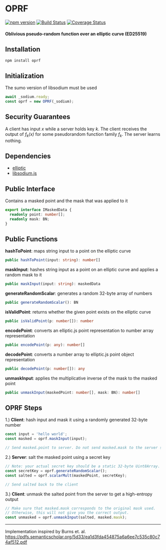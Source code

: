 # OPRF
[![npm version](https://badge.fury.io/js/oprf.svg)](https://badge.fury.io/js/oprf) 
[![Build Status](https://travis-ci.org/multiparty/oprf.svg?branch=master)](https://travis-ci.org/multiparty/oprf)
[![Coverage Status](https://coveralls.io/repos/github/multiparty/oprf/badge.svg?branch=master)](https://coveralls.io/github/multiparty/oprf?branch=master)

#### Oblivious pseudo-random function over an elliptic curve (ED25519)


## Installation
```npm install oprf```

## Initialization 
The sumo version of libsodium must be used
```Typescript
await _sodium.ready;
const oprf = new OPRF(_sodium);
```

## Security Guarantees
A client has input _x_ while a server holds key _k_. The client receives the output of *f<sub>k</sub>(x)* for some pseudorandom function family *f<sub>k</sub>*. The server learns nothing.


## Dependencies
* [elliptic](https://github.com/indutny/elliptic)
* [libsodium.js](https://github.com/jedisct1/libsodium.js)

## Public Interface
Contains a masked point and the mask that was applied to it
```Typescript
export interface IMaskedData {
  readonly point: number[];
  readonly mask: BN;
}
```

## Public Functions
**hashToPoint**: maps string input to a point on the elliptic curve
```Typescript
public hashToPoint(input: string): number[]
```
**maskInput**: hashes string input as a point on an elliptic curve and applies a random mask to it
```Typescript
public maskInput(input: string): maskedData
```
**generateRandomScalar**: generates a random 32-byte array of numbers
```Typescript
public generateRandomScalar(): BN
```
**isValidPoint**: returns whether the given point exists on the elliptic curve
```Typescript
public isValidPoint(p: number[]): number
```
**encodePoint**: converts an elliptic.js point representation to number array representation
```Typescript
public encodePoint(p: any): number[]
```
**decodePoint**: converts a number array to elliptic.js point object representation
```Typescript
public decodePoint(p: number[]): any 
```
**unmaskInput**: applies the multiplicative inverse of the mask to the masked point
```Typescript
public unmaskInput(maskedPoint: number[], mask: BN): number[]
```

## OPRF Steps
1.) **Client**: hash input and mask it using a randomly generated 32-byte number
```Typescript
const input = 'hello world';
const masked = oprf.maskInput(input);

// Send masked.point to server. Do not send masked.mask to the server since it can easily unmask your original input.
```

2.) **Server**: salt the masked point using a secret key
```Typescript
// Note: your actual secret key should be a static 32-byte Uint8Array. Do not generate a new scalar for each OPRF unless you have a specific use case for doing so.
const secretKey = oprf.generateRandomScalar(); 
const salted = oprf.scalarMult(maskedPoint, secretKey);

// Send salted back to the client
```
3.) **Client**: unmask the salted point from the server to get a high-entropy output
```Typescript
// Make sure that masked.mask corresponds to the original mask used. 
// Otherwise, this will not give you the correct output. 
const unmasked = oprf.unmaskInput(salted, masked.mask);
```


-----
Implementation inspired by Burns et. al.
https://pdfs.semanticscholar.org/5d33/ea1d3fda454875a6a6ee7c535c80c74af512.pdf
